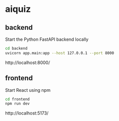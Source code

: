 # aiquiz

## backend

Start the Python FastAPI backend locally
``` bash
cd backend
uvicorn app.main:app --host 127.0.0.1 --port 8000
```

http://localhost:8000/

## frontend

Start React using npm
``` bash
cd frontend
npm run dev
```

http://localhost:5173/